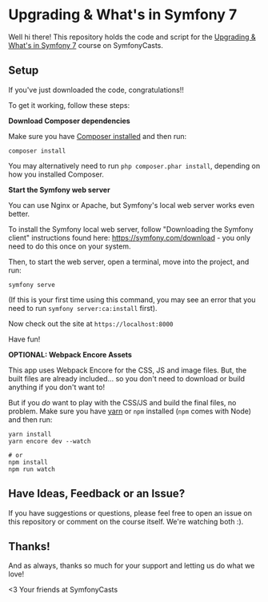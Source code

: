 # Upgrading & What's in Symfony 7

Well hi there! This repository holds the code and script for the
[Upgrading & What's in Symfony 7](https://symfonycasts.com/screencast/symfony7-upgrade)
course on SymfonyCasts.

## Setup

If you've just downloaded the code, congratulations!!

To get it working, follow these steps:

**Download Composer dependencies**

Make sure you have [Composer installed](https://getcomposer.org/download/)
and then run:

```
composer install
```

You may alternatively need to run `php composer.phar install`, depending
on how you installed Composer.

**Start the Symfony web server**

You can use Nginx or Apache, but Symfony's local web server
works even better.

To install the Symfony local web server, follow
"Downloading the Symfony client" instructions found
here: https://symfony.com/download - you only need to do this
once on your system.

Then, to start the web server, open a terminal, move into the
project, and run:

```
symfony serve
```

(If this is your first time using this command, you may see an
error that you need to run `symfony server:ca:install` first).

Now check out the site at `https://localhost:8000`

Have fun!

**OPTIONAL: Webpack Encore Assets**

This app uses Webpack Encore for the CSS, JS and image files.
But, the built files are already included... so you don't need
to download or build anything if you don't want to!

But if you *do* want to play with the CSS/JS and build the
final files, no problem. Make sure you have [yarn](https://yarnpkg.com/lang/en/)
or `npm` installed (`npm` comes with Node) and then run:

```
yarn install
yarn encore dev --watch

# or
npm install
npm run watch
```

## Have Ideas, Feedback or an Issue?

If you have suggestions or questions, please feel free to open an issue
on this repository or comment on the course itself. We're watching both :).

## Thanks!

And as always, thanks so much for your support and letting us do what we love!

<3 Your friends at SymfonyCasts

